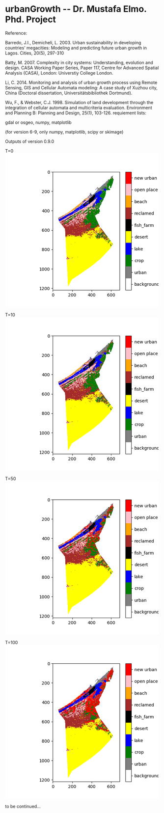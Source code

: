# urbanGrowth -- Dr. Mustafa Elmo. Phd. Project
Reference:


Barredo, J.I., Demicheli, L. 2003. Urban sustainability in developing countries’ megacities: Modeling and predicting future urban growth in Lagos. Cities, 20(5), 297-310

Batty, M. 2007. Complexity in city systems: Understanding, evolution and design. CASA Working Paper Series, Paper 117, Centre for Advanced Spatial Analysis (CASA), London: Universtiy College London.

Li, C. 2014. Monitoring and analysis of urban growth process using Remote Sensing, GIS and Cellular Automata modeling: A case study of Xuzhou city, China (Doctoral dissertation, Universitätsbibliothek Dortmund). 

Wu, F., & Webster, C.J. 1998. Simulation of land development through the integration of cellular automata and multicriteria evaluation. Environment and Planning B: Planning and Design, 25(1), 103-126. 
requiement lists:

gdal or osgeo, numpy, matplotlib

(for version 6-9, only numpy, matplotlib, scipy or skimage)


<!--
Outputs of version 0.1.0 and 0.2.0
<img src=https://github.com/muyang/urbanGrowth/blob/master/Figure_1-1.png />
-->

Outputs of version 0.9.0

T=0 
<img src=https://github.com/muyang/urbanGrowth/blob/master/res_T0.png />

T=10 
<img src=https://github.com/muyang/urbanGrowth/blob/master/res_T10.png />

T=50 
<img src=https://github.com/muyang/urbanGrowth/blob/master/res_T50.png />

T=100 
<img src=https://github.com/muyang/urbanGrowth/blob/master/res_T100.png />

to be continued...
